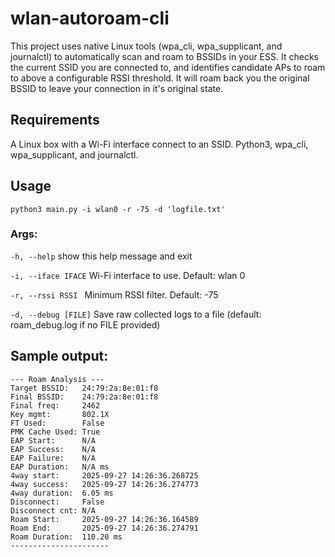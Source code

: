 # wlan-autoroam-cli
This project uses native Linux tools (wpa_cli, wpa_supplicant, and journalctl) to automatically scan and roam to BSSIDs in your ESS. It checks the current SSID you are connected to, and identifies candidate APs to roam to above a configurable RSSI threshold. It will roam back you the original BSSID to leave your connection in it's original state.

## Requirements
A Linux box with a Wi-Fi interface connect to an SSID. Python3, wpa_cli, wpa_supplicant, and journalctl.

## Usage
 `python3 main.py -i wlan0 -r -75 -d 'logfile.txt'`
 
 ### Args:
 
  `-h, --help`          show this help message and exit
  
  `-i, --iface IFACE`   Wi-Fi interface to use. Default: wlan 0
  
  `-r, --rssi RSSI `    Minimum RSSI filter. Default: -75
  
  `-d, --debug [FILE]`  Save raw collected logs to a file (default: roam_debug.log if no FILE provided)

## Sample output:

```
--- Roam Analysis ---
Target BSSID:   24:79:2a:8e:01:f8
Final BSSID:    24:79:2a:8e:01:f8
Final freq:     2462
Key mgmt:       802.1X
FT Used:        False
PMK Cache Used: True
EAP Start:      N/A
EAP Success:    N/A
EAP Failure:    N/A
EAP Duration:   N/A ms
4way start:     2025-09-27 14:26:36.268725
4way success:   2025-09-27 14:26:36.274773
4way duration:  6.05 ms
Disconnect:     False
Disconnect cnt: N/A
Roam Start:     2025-09-27 14:26:36.164589
Roam End:       2025-09-27 14:26:36.274791
Roam Duration:  110.20 ms
----------------------
```
